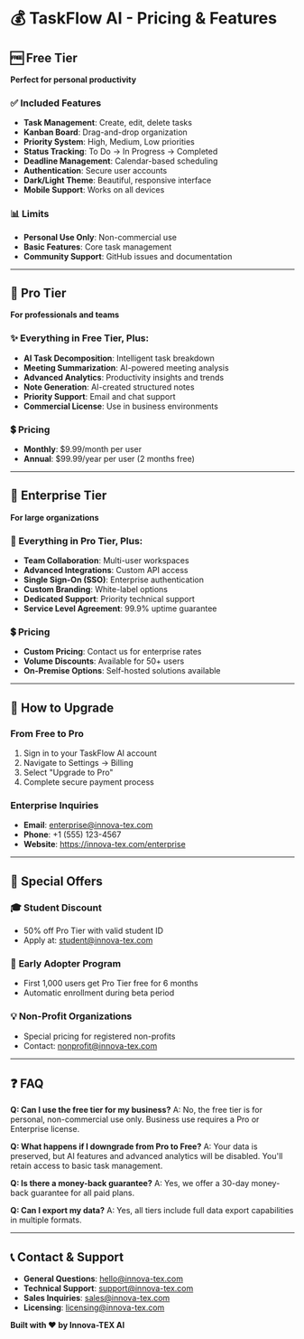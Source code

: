 # 💰 TaskFlow AI - Pricing & Features

## 🆓 Free Tier
**Perfect for personal productivity**

### ✅ Included Features
- **Task Management**: Create, edit, delete tasks
- **Kanban Board**: Drag-and-drop organization
- **Priority System**: High, Medium, Low priorities
- **Status Tracking**: To Do → In Progress → Completed
- **Deadline Management**: Calendar-based scheduling
- **Authentication**: Secure user accounts
- **Dark/Light Theme**: Beautiful, responsive interface
- **Mobile Support**: Works on all devices

### 📊 Limits
- **Personal Use Only**: Non-commercial use
- **Basic Features**: Core task management
- **Community Support**: GitHub issues and documentation

---

## 💼 Pro Tier
**For professionals and teams**

### ✨ Everything in Free Tier, Plus:
- **AI Task Decomposition**: Intelligent task breakdown
- **Meeting Summarization**: AI-powered meeting analysis
- **Advanced Analytics**: Productivity insights and trends
- **Note Generation**: AI-created structured notes
- **Priority Support**: Email and chat support
- **Commercial License**: Use in business environments

### 💲 Pricing
- **Monthly**: $9.99/month per user
- **Annual**: $99.99/year per user (2 months free)

---

## 🏢 Enterprise Tier
**For large organizations**

### 🚀 Everything in Pro Tier, Plus:
- **Team Collaboration**: Multi-user workspaces
- **Advanced Integrations**: Custom API access
- **Single Sign-On (SSO)**: Enterprise authentication
- **Custom Branding**: White-label options
- **Dedicated Support**: Priority technical support
- **Service Level Agreement**: 99.9% uptime guarantee

### 💲 Pricing
- **Custom Pricing**: Contact us for enterprise rates
- **Volume Discounts**: Available for 50+ users
- **On-Premise Options**: Self-hosted solutions available

---

## 🛒 How to Upgrade

### From Free to Pro
1. Sign in to your TaskFlow AI account
2. Navigate to Settings → Billing
3. Select "Upgrade to Pro"
4. Complete secure payment process

### Enterprise Inquiries
- **Email**: enterprise@innova-tex.com
- **Phone**: +1 (555) 123-4567
- **Website**: https://innova-tex.com/enterprise

---

## 🤝 Special Offers

### 🎓 **Student Discount**
- 50% off Pro Tier with valid student ID
- Apply at: student@innova-tex.com

### 🌟 **Early Adopter Program**
- First 1,000 users get Pro Tier free for 6 months
- Automatic enrollment during beta period

### 💡 **Non-Profit Organizations**
- Special pricing for registered non-profits
- Contact: nonprofit@innova-tex.com

---

## ❓ FAQ

**Q: Can I use the free tier for my business?**
A: No, the free tier is for personal, non-commercial use only. Business use requires a Pro or Enterprise license.

**Q: What happens if I downgrade from Pro to Free?**
A: Your data is preserved, but AI features and advanced analytics will be disabled. You'll retain access to basic task management.

**Q: Is there a money-back guarantee?**
A: Yes, we offer a 30-day money-back guarantee for all paid plans.

**Q: Can I export my data?**
A: Yes, all tiers include full data export capabilities in multiple formats.

---

## 📞 Contact & Support

- **General Questions**: hello@innova-tex.com
- **Technical Support**: support@innova-tex.com
- **Sales Inquiries**: sales@innova-tex.com
- **Licensing**: licensing@innova-tex.com

**Built with ❤️ by Innova-TEX AI**
